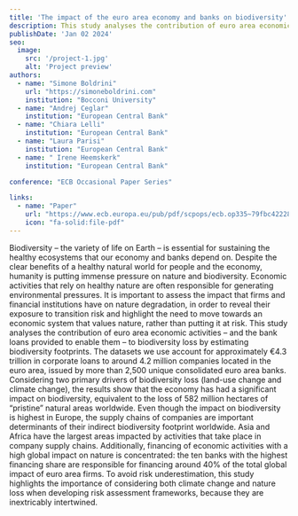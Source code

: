 ```yaml
---
title: 'The impact of the euro area economy and banks on biodiversity'
description: This study analyses the contribution of euro area economic activities – and the bank loans provided to enable them – to biodiversity loss by estimating biodiversity footprints
publishDate: 'Jan 02 2024'
seo:
  image:
    src: '/project-1.jpg'
    alt: 'Project preview'
authors:
  - name: "Simone Boldrini"
    url: "https://simoneboldrini.com"
    institution: "Bocconi University"
  - name: "Andrej Ceglar"
    institution: "European Central Bank"
  - name: "Chiara Lelli"
    institution: "European Central Bank"
  - name: "Laura Parisi"
    institution: "European Central Bank"
  - name: " Irene Heemskerk"
    institution: "European Central Bank"      

conference: "ECB Occasional Paper Series"

links:
  - name: "Paper"
    url: "https://www.ecb.europa.eu/pub/pdf/scpops/ecb.op335~79fbc42228.it.pdf?e0811f3c6688da05df37d40aa78a84b9"
    icon: "fa-solid:file-pdf"
---
```


Biodiversity – the variety of life on Earth – is essential for sustaining the healthy
ecosystems that our economy and banks depend on. Despite the clear benefits of a
healthy natural world for people and the economy, humanity is putting immense
pressure on nature and biodiversity. Economic activities that rely on healthy nature
are often responsible for generating environmental pressures. It is important to
assess the impact that firms and financial institutions have on nature degradation, in
order to reveal their exposure to transition risk and highlight the need to move
towards an economic system that values nature, rather than putting it at risk. This
study analyses the contribution of euro area economic activities – and the bank
loans provided to enable them – to biodiversity loss by estimating biodiversity
footprints. The datasets we use account for approximately €4.3 trillion in corporate
loans to around 4.2 million companies located in the euro area, issued by more than
2,500 unique consolidated euro area banks. Considering two primary drivers of
biodiversity loss (land-use change and climate change), the results show that the
economy has had a significant impact on biodiversity, equivalent to the loss of 582
million hectares of “pristine” natural areas worldwide. Even though the impact on
biodiversity is highest in Europe, the supply chains of companies are important
determinants of their indirect biodiversity footprint worldwide. Asia and Africa have
the largest areas impacted by activities that take place in company supply chains.
Additionally, financing of economic activities with a high global impact on nature is
concentrated: the ten banks with the highest financing share are responsible for
financing around 40% of the total global impact of euro area firms. To avoid risk
underestimation, this study highlights the importance of considering both climate
change and nature loss when developing risk assessment frameworks, because they
are inextricably intertwined.


